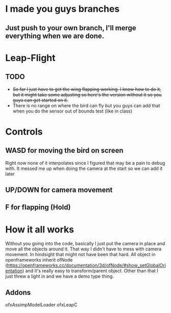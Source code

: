 # I made you guys branches
## Just push to your own branch, I'll merge everything when we are done.

# Leap-Flight

## TODO
- ~~So far I just have to get the wing flapping working. I know how to do it, but it might take some adjusting so here's the version without it so you guys can get started on it.~~
- There is no range on where the bird can fly but you guys can add that when you do the sensor out of bounds test (like in class)

# Controls
## WASD for moving the bird on screen 
Right now none of it interpolates since I figured that may be a pain to debug with. It messed me up when doing the camera at the start so we can add it later

## UP/DOWN for camera movement

## F for flapping (Hold)

# How it all works

Without you going into the code, basically I just put the camera in place and move all the objects around it. That way I didn't have to mess with camera movement.
In hindsight that might not have been that hard. All object in openframeworks inherit ofNode (https://openframeworks.cc/documentation/3d/ofNode/#show_setGlobalOrientation)
and it's really easy to transform/parent object. Other than that I just threw a light in and we have a demo type thing. 


## Addons
ofxAssimpModelLoader
ofxLeapC
